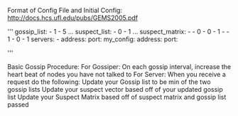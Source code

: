 Format of Config File and Initial Config:
http://docs.hcs.ufl.edu/pubs/GEMS2005.pdf

'''
gossip_list:
    - 1
    - 5
    ...
suspect_list:
    - 0
    - 1
    ...
suspect_matrix:
    -
        - 0
        - 0
        - 1
    -
        - 1
        - 0
        - 1
servers:
    -
        address:
        port:
my_config:
    address:
    port:


'''


Basic Gossip Procedure:
   For Gossiper:
      On each gossip interval, increase the heart beat of nodes you have not talked to
   For Server:
      When you receive a request do the following:
         Update your Gossip list to be min of the two gossip lists
         Update your suspect vector based off of your updated gossip list
         Update your Suspect Matrix based off of suspect matrix and gossip list passed
